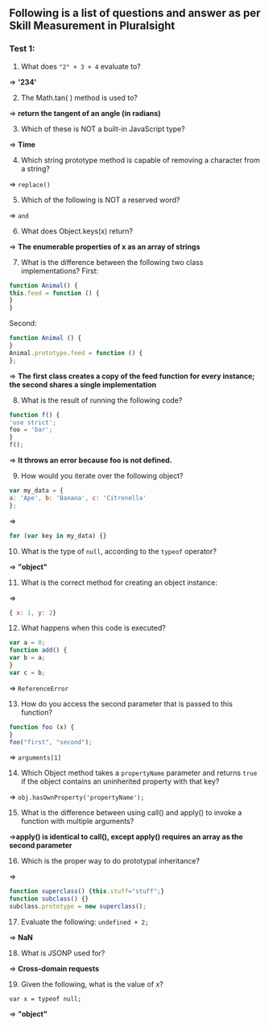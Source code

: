 ## Following is a list of questions and answer as per Skill Measurement in Pluralsight


### Test 1:

1. What does `"2" + 3 + 4` evaluate to?

  => **'234'**

2. The Math.tan( ) method is used to?

  => **return the tangent of an angle (in radians)**

3. Which of these is NOT a built-in JavaScript type?

  => **Time**

4. Which string prototype method is capable of removing a character from a string?

  => `replace()`

5. Which of the following is NOT a reserved word?

  => `and`

6. What does Object.keys(x) return?

  =>
  **The enumerable properties of x as an array of strings**

7. What is the difference between the following two class implementations? First:

  ```javascript
  function Animal() {
  this.feed = function () {
  }
  }
  ```

  Second:

  ```javascript
  function Animal () {
  }
  Animal.prototype.feed = function () {
  };
  ```

  => **The first class creates a copy of the feed function for every instance; the second shares a single implementation**

8. What is the result of running the following code?

  ```javascript
  function f() {
  'use strict';
  foo = 'bar';
  }
  f();
  ```

  => **It throws an error because foo is not defined.**

9. How would you iterate over the following object?

  ```javascript
  var my_data = {
  a: 'Ape', b: 'Banana', c: 'Citronella'
  };
  ```

  =>

  ```javascript
  for (var key in my_data) {}
  ```

10. What is the type of `null`, according to the `typeof` operator?

  => **"object"**

11. What is the correct method for creating an object instance:

  =>

  ```javascript
  { x: 1, y: 2}
  ```

12. What happens when this code is executed?

  ```javascript
  var a = 0;
  function add() {
  var b = a;
  }
  var c = b;
  ```

  => `ReferenceError`

13. How do you access the second parameter that is passed to this function?

  ```javascript
  function foo (x) {
  }
  foo("first", "second");
  ```

  => `arguments[1]`

14. Which Object method takes a `propertyName` parameter and returns `true` if the object contains an uninherited property with that key?

  => `obj.hasOwnProperty('propertyName');`

15. What is the difference between using call() and apply() to invoke a function with multiple arguments?

  =>**apply() is identical to call(), except apply() requires an array as the second parameter**

16. Which is the proper way to do prototypal inheritance?

  =>

  ```javascript
  function superclass() {this.stuff="stuff";}
  function subclass() {}
  subclass.prototype = new superclass();
  ```

17. Evaluate the following: `undefined + 2;`

  => **NaN**

18. What is JSONP used for?

  => **Cross-domain requests**

19. Given the following, what is the value of x?

  `var x = typeof null;`

  => **"object"**
